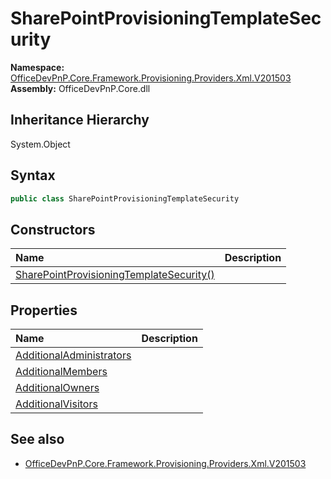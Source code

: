 # SharePointProvisioningTemplateSecurity
  

**Namespace:** [OfficeDevPnP.Core.Framework.Provisioning.Providers.Xml.V201503](OfficeDevPnP.Core.Framework.Provisioning.Providers.Xml.V201503.md)  
**Assembly:** OfficeDevPnP.Core.dll  
## Inheritance Hierarchy
System.Object  


## Syntax
```C#
public class SharePointProvisioningTemplateSecurity
```
## Constructors
|**Name**|**Description**|
|:-----|:-----|
| [SharePointProvisioningTemplateSecurity()](OfficeDevPnP.Core.Framework.Provisioning.Providers.Xml.V201503.SharePointProvisioningTemplateSecurity.ctor1.md) | 
## Properties
|**Name**|**Description**|
|:-----|:-----|
| [AdditionalAdministrators](OfficeDevPnP.Core.Framework.Provisioning.Providers.Xml.V201503.SharePointProvisioningTemplateSecurity.AdditionalAdministrators.md) | 
| [AdditionalMembers](OfficeDevPnP.Core.Framework.Provisioning.Providers.Xml.V201503.SharePointProvisioningTemplateSecurity.AdditionalMembers.md) | 
| [AdditionalOwners](OfficeDevPnP.Core.Framework.Provisioning.Providers.Xml.V201503.SharePointProvisioningTemplateSecurity.AdditionalOwners.md) | 
| [AdditionalVisitors](OfficeDevPnP.Core.Framework.Provisioning.Providers.Xml.V201503.SharePointProvisioningTemplateSecurity.AdditionalVisitors.md) | 
## See also
- [OfficeDevPnP.Core.Framework.Provisioning.Providers.Xml.V201503](OfficeDevPnP.Core.Framework.Provisioning.Providers.Xml.V201503.md)
